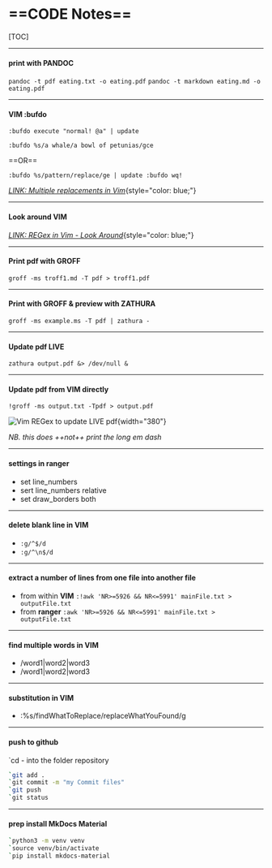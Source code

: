 ==CODE Notes==
===========
[TOC]

-----------------------------------------------
#### print with **PANDOC**

`pandoc -t pdf eating.txt -o eating.pdf`
`pandoc -t markdown eating.md -o eating.pdf`

------------------------------------------------

#### **VIM** :bufdo

`:bufdo execute "normal! @a" | update` 

`:bufdo %s/a whale/a bowl of petunias/gce`

==OR==

`:bufdo %s/pattern/replace/ge | update :bufdo wq!`

[*LINK: Multiple replacements in Vim*](https://www.freecodecamp.org/news/how-to-search-and-replace-across-multiple-files-in-vim/){style="color: blue;"}

-------------------------------------------------

#### Look around **VIM**

[*LINK: REGex in Vim - Look Around*](https://www.inputoutput.io/lookbehind-lookahead-regex-in-vim/){style="color: blue;"}

--------------------------------------------------

#### Print pdf with **GROFF**  

`groff -ms troff1.md -T pdf > troff1.pdf`

--------------------------------------------------

#### Print with **GROFF** & preview with **ZATHURA**

`groff -ms example.ms -T pdf | zathura -`

--------------------------------------------------

#### Update pdf **LIVE** 

`zathura output.pdf &> /dev/null &`

--------------------------------------------------

#### Update pdf from **VIM** directly 

`!groff -ms output.txt -Tpdf > output.pdf`

![Vim REGex to update LIVE pdf](images/Screenshot%20from%202023-01-03%2014-51-45.png){width="380"}

*NB. this does ++not++ print the long em dash*

--------------------------------------------------

#### settings in ranger 

- set line_numbers
- sert line_numbers relative
- set draw_borders both

---------------------------------------------------

#### delete blank line in **VIM** 

- `:g/^$/d`
- `:g/^\n$/d`

---------------------------------------------------

#### extract a number of lines from one file into another file 

- from within **VIM** `:!awk 'NR>=5926 && NR<=5991' mainFile.txt > outputFile.txt`
- from **ranger** `:awk 'NR>=5926 && NR<=5991' mainFile.txt > outputFile.txt`

------------------------------------------------

#### find multiple words in **VIM** 

- /word1|word2|word3
- /word1\|word2\|word3

------------------------------------------------

#### substitution in **VIM** 

- :%s/findWhatToReplace/replaceWhatYouFound/g

------------------------------------------------

#### push to **github**  

`cd  - into the folder repository

```bash
`git add .
`git commit -m "my Commit files"
`git push
`git status
```

------------------------------------------------

#### prep install **MkDocs Material**  

```bash
`python3 -m venv venv
`source venv/bin/activate
`pip install mkdocs-material
```
